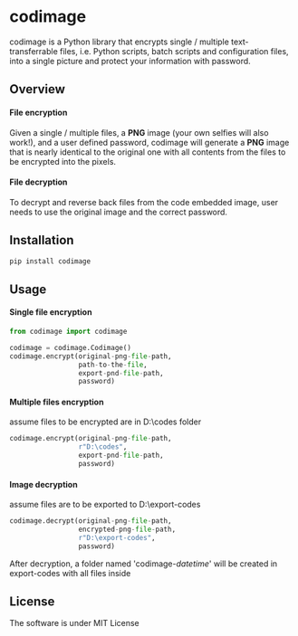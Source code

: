 # codimage

codimage is a Python library that encrypts single / multiple text-transferrable files, i.e. Python scripts, batch scripts and configuration files, into a single picture and protect your information with password.

## Overview

#### File encryption

Given a single / multiple files, a **PNG** image (your own selfies will also work!), and a user defined password, codimage will generate a **PNG** image that is nearly identical to the original one with all contents from the files to be encrypted into the pixels. 

#### File decryption

To decrypt and reverse back files from the code embedded image, user needs to use the original image and the correct password. 

## Installation

```bash
pip install codimage
```

## Usage

#### Single file encryption

```python
from codimage import codimage

codimage = codimage.Codimage()
codimage.encrypt(original-png-file-path,
                 path-to-the-file,
                 export-pnd-file-path,
                 password)
```

#### Multiple files encryption

assume files to be encrypted are in D:\codes folder

```python
codimage.encrypt(original-png-file-path,
                 r"D:\codes",
                 export-pnd-file-path,
                 password)
```

#### Image decryption

assume files are to be exported to D:\export-codes

```python
codimage.decrypt(original-png-file-path,
                 encrypted-png-file-path,
                 r"D:\export-codes",
                 password)
```

After decryption,  a folder named 'codimage-*datetime*' will be created in export-codes with all files inside

## License

The software is under MIT License

